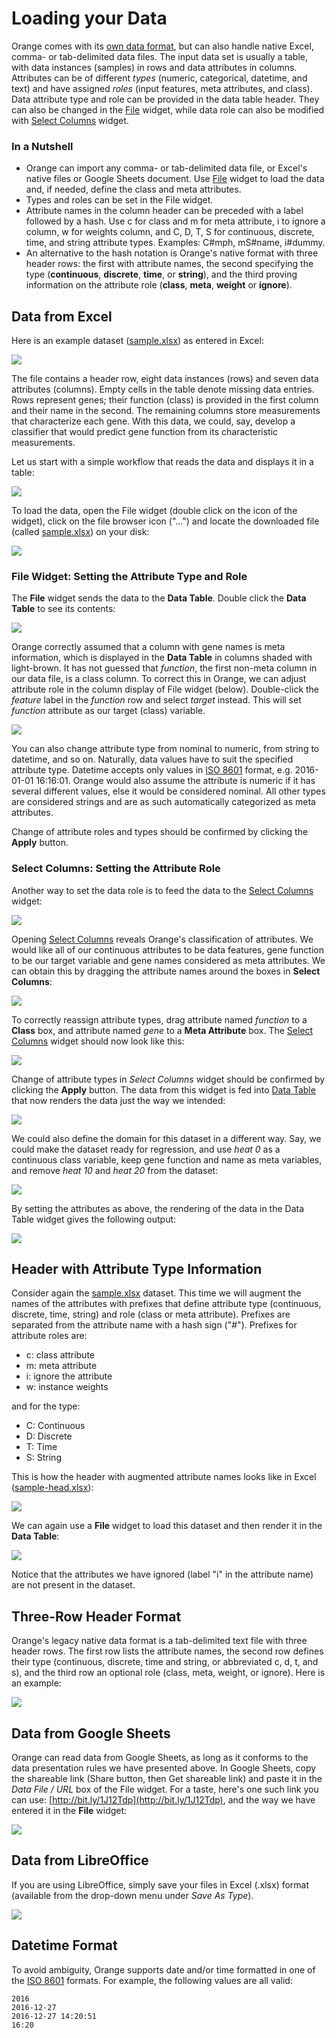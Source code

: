 # Loading your Data

Orange comes with its [own data format](https://docs.biolab.si//3/data-mining-library/tutorial/data.html#data-input), but can also handle native Excel, comma- or tab-delimited data files. The input data set is usually a table, with data instances (samples) in rows and data attributes in columns. Attributes can be of different *types* (numeric, categorical, datetime, and text) and have assigned *roles* (input features, meta attributes, and class). Data attribute type and role can be provided in the data table header. They can also be changed in the [File](../widgets/data/file.md) widget, while data role can also be modified with [Select Columns](../widgets/data/selectcolumns.md) widget.

### In a Nutshell

- Orange can import any comma- or tab-delimited data file, or Excel's native files or Google Sheets document. Use [File](../widgets/data/file.md) widget to load the data and, if needed, define the class and meta attributes.
- Types and roles can be set in the File widget.
- Attribute names in the column header can be preceded with a label followed by a hash. Use c for class and m for meta attribute, i to ignore a column, w for weights column, and C, D, T, S for continuous, discrete, time, and string attribute types. Examples: C\#mph, mS\#name, i\#dummy.
- An alternative to the hash notation is Orange's native format with three header rows: the first with attribute names, the second specifying the type (**continuous**, **discrete**, **time**, or **string**), and the third proving information on the attribute role (**class**, **meta**, **weight** or **ignore**).

## Data from Excel

Here is an example dataset ([sample.xlsx](http://file.biolab.si/datasets/sample.xlsx)) as entered in Excel:

![](spreadsheet1.png)

The file contains a header row, eight data instances (rows) and seven data attributes (columns). Empty cells in the table denote missing data entries. Rows represent genes; their function (class) is provided in the first column and their name in the second. The remaining columns store measurements that characterize each gene. With this data, we could, say, develop a classifier that would predict gene function from its characteristic measurements.

Let us start with a simple workflow that reads the data and displays it in a table:

![](file-data-table-workflow.png)

To load the data, open the File widget (double click on the icon of the widget), click on the file browser icon ("...") and locate the downloaded file (called [sample.xlsx](http://file.biolab.si/datasets/sample.xlsx)) on your disk:

![](File.png)

### File Widget: Setting the Attribute Type and Role

The **File** widget sends the data to the **Data Table**. Double click the **Data Table** to see its contents:

![](table-widget.png)

Orange correctly assumed that a column with gene names is meta information, which is displayed in the **Data Table** in columns shaded with light-brown. It has not guessed that *function*, the first non-meta column in our data file, is a class column. To correct this in Orange, we can adjust attribute role in the column display of File widget (below). Double-click the *feature* label in the *function* row and select *target* instead. This will set *function* attribute as our target (class) variable.

![](File-set-feature-kind.png)

You can also change attribute type from nominal to numeric, from string to datetime, and so on. Naturally, data values have to suit the specified attribute type. Datetime accepts only values in [ISO 8601](https://en.wikipedia.org/wiki/ISO_8601) format, e.g. 2016-01-01 16:16:01. Orange would also assume the attribute is numeric if it has several different values, else it would be considered nominal. All other types are considered strings and are as such automatically categorized as meta attributes.

Change of attribute roles and types should be confirmed by clicking the **Apply** button.

### Select Columns: Setting the Attribute Role

Another way to set the data role is to feed the data to the [Select Columns](../widgets/data/selectcolumns.md) widget:

![](select-columns-schema.png)

Opening [Select Columns](../widgets/data/selectcolumns.md) reveals Orange's classification of attributes. We would like all of our continuous attributes to be data features, gene function to be our target variable and gene names considered as meta attributes. We can obtain this by dragging the attribute names around the boxes in **Select Columns**:

![](select-columns-start.png)

To correctly reassign attribute types, drag attribute named *function* to a **Class** box, and attribute named *gene* to a **Meta Attribute** box. The [Select Columns](../widgets/data/selectcolumns.md) widget should now look like this:

![](select-columns-reassigned.png)

Change of attribute types in *Select Columns* widget should be confirmed by clicking the **Apply** button. The data from this widget is fed into [Data Table](../widgets/data/datatable.md) that now renders the data just the way we intended:

![](data-table-with-class1.png)

We could also define the domain for this dataset in a different way. Say, we could make the dataset ready for regression, and use *heat 0* as a continuous class variable, keep gene function and name as meta variables, and remove *heat 10* and *heat 20* from the dataset:

![](select-columns-regression.png)

By setting the attributes as above, the rendering of the data in the
Data Table widget gives the following output:

![](data-table-regression1.png)

## Header with Attribute Type Information

Consider again the [sample.xlsx](http://file.biolab.si/datasets/sample.xlsx) dataset. This time we will augment the names of the attributes with prefixes that define attribute type (continuous, discrete, time, string) and role (class or meta attribute). Prefixes are separated from the attribute name with a hash sign ("\#"). Prefixes for attribute roles are:

- c: class attribute
- m: meta attribute
- i: ignore the attribute
- w: instance weights

and for the type:

- C: Continuous
- D: Discrete
- T: Time
- S: String

This is how the header with augmented attribute names looks like in Excel ([sample-head.xlsx](http://file.biolab.si/datasets/sample-head.xlsx)):

![](spreadsheet-simple-head1.png)

We can again use a **File** widget to load this dataset and then render it in the **Data Table**:

![](select-cols-simplified-header.png)

Notice that the attributes we have ignored (label "i" in the attribute name) are not present in the dataset.

## Three-Row Header Format

Orange's legacy native data format is a tab-delimited text file with three header rows. The first row lists the attribute names, the second row defines their type (continuous, discrete, time and string, or abbreviated c, d, t, and s), and the third row an optional role (class, meta, weight, or ignore). Here is an example:

![](excel-with-tab1.png)

Data from Google Sheets
-----------------------

Orange can read data from Google Sheets, as long as it conforms to the data presentation rules we have presented above. In Google Sheets, copy the shareable link (Share button, then Get shareable link) and paste it in the *Data File / URL* box of the File widget. For a taste, here's one such link you can use: [http://bit.ly/1J12Tdp](http://bit.ly/1J12Tdp), and the way we have entered it in the **File** widget:

![](File-Google-Sheet.png)

## Data from LibreOffice

If you are using LibreOffice, simply save your files in Excel (.xlsx) format (available from the drop-down menu under *Save As Type*).

![](saving-tab-delimited-files.png)

## Datetime Format

To avoid ambiguity, Orange supports date and/or time formatted in one of the [ISO 8601](https://en.wikipedia.org/wiki/ISO_8601) formats. For example, the following values are all valid:

    2016
    2016-12-27
    2016-12-27 14:20:51
    16:20
